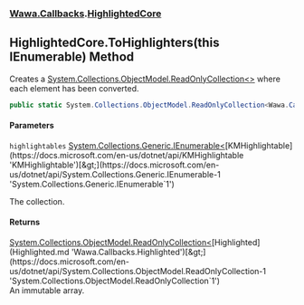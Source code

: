 ### [Wawa.Callbacks](Wawa.Callbacks.md 'Wawa.Callbacks').[HighlightedCore](HighlightedCore.md 'Wawa.Callbacks.HighlightedCore')

## HighlightedCore.ToHighlighters(this IEnumerable<KMHighlightable>) Method

Creates a [System.Collections.ObjectModel.ReadOnlyCollection&lt;&gt;](https://docs.microsoft.com/en-us/dotnet/api/System.Collections.ObjectModel.ReadOnlyCollection-1 'System.Collections.ObjectModel.ReadOnlyCollection`1') where each element has been converted.

```csharp
public static System.Collections.ObjectModel.ReadOnlyCollection<Wawa.Callbacks.Highlighted> ToHighlighters(this System.Collections.Generic.IEnumerable<KMHighlightable> highlightables);
```
#### Parameters

<a name='Wawa.Callbacks.HighlightedCore.ToHighlighters(thisSystem.Collections.Generic.IEnumerable_KMHighlightable_).highlightables'></a>

`highlightables` [System.Collections.Generic.IEnumerable&lt;](https://docs.microsoft.com/en-us/dotnet/api/System.Collections.Generic.IEnumerable-1 'System.Collections.Generic.IEnumerable`1')[KMHighlightable](https://docs.microsoft.com/en-us/dotnet/api/KMHighlightable 'KMHighlightable')[&gt;](https://docs.microsoft.com/en-us/dotnet/api/System.Collections.Generic.IEnumerable-1 'System.Collections.Generic.IEnumerable`1')

The collection.

#### Returns
[System.Collections.ObjectModel.ReadOnlyCollection&lt;](https://docs.microsoft.com/en-us/dotnet/api/System.Collections.ObjectModel.ReadOnlyCollection-1 'System.Collections.ObjectModel.ReadOnlyCollection`1')[Highlighted](Highlighted.md 'Wawa.Callbacks.Highlighted')[&gt;](https://docs.microsoft.com/en-us/dotnet/api/System.Collections.ObjectModel.ReadOnlyCollection-1 'System.Collections.ObjectModel.ReadOnlyCollection`1')  
An immutable array.